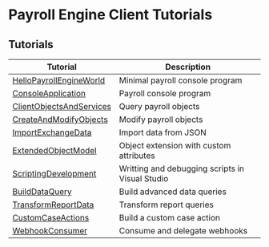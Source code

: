 # Payroll Engine Client Tutorials

## Tutorials
| Tutorial | Description |
|------------- | ------------- |
[HelloPayrollEngineWorld](HelloPayrollEngineWorld)    | Minimal payroll console program |
[ConsoleApplication](ConsoleApplication)              | Payroll console program |
[ClientObjectsAndServices](ClientObjectsAndServices)  | Query payroll objects |
[CreateAndModifyObjects](CreateAndModifyObjects)      | Modify payroll objects |
[ImportExchangeData](ImportExchangeData)              | Import data from JSON |
[ExtendedObjectModel](ExtendedObjectModel)            | Object extension with custom attributes |
[ScriptingDevelopment](ScriptingDevelopment)          | Writting and debugging scripts in Visual Studio |
[BuildDataQuery](BuildDataQuery/)                     | Build advanced data queries |
[TransformReportData](TransformReportData/)           | Transform report queries |
[CustomCaseActions](CustomCaseActions/)               | Build a custom case action |
[WebhookConsumer](WebhookConsumer/)                   | Consume and delegate webhooks |
